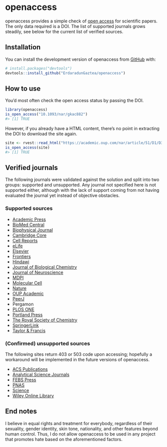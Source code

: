 
<!-- README.md is generated from README.Rmd. Please edit that file -->

# openaccess

<!-- badges: start -->
<!-- badges: end -->

openaccess provides a simple check of [open
access](https://en.wikipedia.org/wiki/Open_access) for scientific
papers. The only data required is a DOI. The list of supported journals
grows steadily, see below for the current list of verified sources.

## Installation

You can install the development version of openaccess from
[GitHub](https://github.com/) with:

``` r
# install.packages("devtools")
devtools::install_github("ErdaradunGaztea/openaccess")
```

## How to use

You’d most often check the open access status by passing the DOI.

``` r
library(openaccess)
is_open_access("10.1093/nar/gkac882")
#> [1] TRUE
```

However, if you already have a HTML content, there’s no point in
extracting the DOI to download the site again.

``` r
site <- rvest::read_html("https://academic.oup.com/nar/article/51/D1/D352/6761729")
is_open_access(site)
#> [1] TRUE
```

## Verified journals

The following journals were validated against the solution and split
into two groups: supported and unsupported. Any journal not specified
here is not supported either, although with the lack of support coming
from not having evaluated the journal yet instead of objective
obstacles.

### Supported sources

-   [Academic
    Press](https://www.elsevier.com/books-and-journals/academic-press)
-   [BioMed Central](https://www.biomedcentral.com)
-   [Biophysical
    Journal](https://www.sciencedirect.com/journal/biophysical-journal)
-   [Cambridge Core](https://www.cambridge.org/core/)
-   [Cell Reports](https://www.cell.com/cell-reports/home)
-   [eLife](https://elifesciences.org)
-   [Elsevier](https://www.elsevier.com)
-   [Frontiers](https://www.frontiersin.org)
-   [Hindawi](https://www.hindawi.com)
-   [Journal of Biological Chemistry](https://www.jbc.org)
-   [Journal of Neuroscience](https://www.jneurosci.org)
-   [MDPI](https://www.mdpi.com)
-   [Molecular Cell](https://www.cell.com/molecular-cell/home)
-   [Nature](https://www.nature.com)
-   [OUP Academic](https://academic.oup.com)
-   [PeerJ](https://peerj.com)
-   Pergamon
-   [PLOS ONE](https://journals.plos.org/plosone/)
-   [Portland Press](https://portlandpress.com)
-   [The Royal Society of Chemistry](https://www.rsc.org)
-   [SpringerLink](https://link.springer.com)
-   [Taylor & Francis](https://www.tandfonline.com)

### (Confirmed) unsupported sources

The following sites return 403 or 503 code upon accessing; hopefully a
workaround will be implemented in the future versions of openaccess.

-   [ACS Publications](https://pubs.acs.org)
-   [Analytical Science
    Journals](https://analyticalsciencejournals.onlinelibrary.wiley.com)
-   [FEBS Press](https://febs.onlinelibrary.wiley.com)
-   [PNAS](https://www.pnas.org)
-   [Science](https://www.science.org)
-   [Wiley Online Library](https://onlinelibrary.wiley.com)

## End notes

I believe in equal rights and treatment for everybody, regardless of
their sexuality, gender identity, skin tone, nationality, and other
features beyond human control. Thus, I do not allow openaccess to be
used in any project that promotes hate based on the aforementioned
factors.
